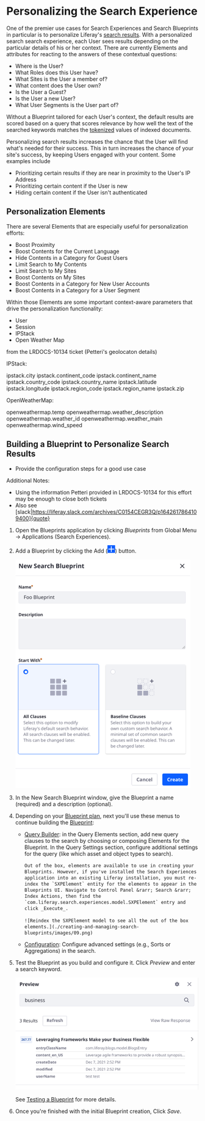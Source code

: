 # Personalizing the Search Experience

One of the premier use cases for Search Experiences and Search Blueprints in particular is to personalize Liferay's [search results](../../search-pages-and-widgets/search-results.md). With a personalized search search experience, each User sees results depending on the particular details of his or her context. There are currently Elements and attributes for reacting to the answers of these contextual questions:

* Where is the User?
* What Roles does this User have?
* What Sites is the User a member of?
* What content does the User own?
* Is the User a Guest?
* Is the User a new User?
* What User Segments is the User part of?

Without a Blueprint tailored for each User's context, the default results are scored based on a query that scores relevance by how well the text of the searched keywords matches the [tokenized](https://www.elastic.co/guide/en/elasticsearch/reference/7.x/analysis-tokenizers.html) values of indexed documents.

Personalizing search results increases the chance that the User will find what's needed for their success. This in turn increases the chance of your site's success, by keeping Users engaged with your content. Some examples include

* Prioritizing certain results if they are near in proximity to the User's IP Address
* Prioritizing certain content if the User is new
* Hiding certain content if the User isn't authenticated

## Personalization Elements

There are several Elements that are especially useful for personalization efforts:

* Boost Proximity
* Boost Contents for the Current Language
* Hide Contents in a Category for Guest Users
* Limit Search to My Contents
* Limit Search to My Sites
* Boost Contents on My Sites
* Boost Contents in a Category for New User Accounts
* Boost Contents in a Category for a User Segment

<!-- TODO: Move these descriptions to the Elements Reference guide when written, and link to them. Since we don't currently have the Elements Reference guide written, we must describe them here. -->

Within those Elements are some important context-aware parameters that drive the personalization functionality:

* User
* Session
* IPStack
* Open Weather Map

<!-- List and describe these and other available context-aware parameters, with any special instructions and considerations -->

from the LRDOCS-10134 ticket (Petteri's geolocaton details) 

IPStack:

ipstack.city
ipstack.continent_code
ipstack.continent_name
ipstack.country_code
ipstack.country_name
ipstack.latitude
ipstack.longitude
ipstack.region_code
ipstack.region_name
ipstack.zip

OpenWeatherMap:

openweathermap.temp
openweathermap.weather_description
openweathermap.weather_id
openweathermap.weather_main
openweathermap.wind_speed

## Building a Blueprint to Personalize Search Results

* Provide the configuration steps for a good use case

Additional Notes:
 * Using the information Petteri provided in LRDOCS-10134 for this effort may be enough to close both tickets
 * Also see [slack|https://liferay.slack.com/archives/C0154CEGR3Q/p1642617864109400]{quote}


1. Open the Blueprints application by clicking _Blueprints_ from Global Menu &rarr; Applications (Search Experiences).

1. Add a Blueprint by clicking the Add (![Add](../../../images/icon-add.png)) button.

   ![Start creating a Blueprint from the Add Blueprint modal window.](./creating-and-managing-search-blueprints/images/02.png)

1. In the New Search Blueprint window, give the Blueprint a name (required) and a description (optional).

1. Depending on your [Blueprint plan](./planning-a-blueprint.md), next you'll use these menus to continue building the [Blueprint](./understanding-search-blueprints.md#what-is-a-blueprint):

   - [Query Builder](#using-the-query-builder): in the Query Elements section, add new query clauses to the search by choosing or composing Elements for the Blueprint. In the Query Settings section, configure additional settings for the query (like which asset and object types to search).

        ```{note}
        Out of the box, elements are available to use in creating your Blueprints. However, if you've installed the Search Experiences application into an existing Liferay installation, you must re-index the `SXPElement` entity for the elements to appear in the Blueprints UI. Navigate to Control Panel &rarr; Search &rarr; Index Actions, then find the `com.liferay.search.experiences.model.SXPElement` entry and click _Execute_.

        ![Reindex the SXPElement model to see all the out of the box elements.](./creating-and-managing-search-blueprints/images/09.png)
        ```

   - [Configuration](#adding-configurations): Configure advanced settings (e.g., Sorts or Aggregations) in the search.

1. Test the Blueprint as you build and configure it. Click _Preview_ and enter a search keyword.

   ![Preview a Blueprint before putting it in action.](./creating-and-managing-search-blueprints/images/01.png)

   See [Testing a Blueprint](#testing-a-blueprint-with-the-preview-sidebar) for more details.

1. Once you're finished with the initial Blueprint creation, Click _Save_.

